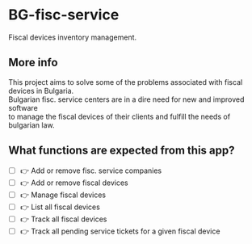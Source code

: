 # BG-fisc-service
Fiscal devices inventory management.

## More info
This project aims to solve some of the problems associated with fiscal devices in Bulgaria.\
Bulgarian fisc. service centers are in a dire need for new and improved software\
to manage the fiscal devices of their clients and fulfill the needs of bulgarian law. 

## What functions are expected from this app?

- [ ] :point_right: Add or remove fisc. service companies
- [ ] :point_right: Add or remove fiscal devices
- [ ] :point_right: Manage fiscal devices
- [ ] :point_right: List all fiscal devices
- [ ] :point_right: Track all fiscal devices
- [ ] :point_right: Track all pending service tickets for a given fiscal device